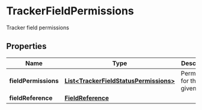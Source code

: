 

# TrackerFieldPermissions

Tracker field permissions

## Properties

| Name | Type | Description | Notes |
|------------ | ------------- | ------------- | -------------|
|**fieldPermissions** | [**List&lt;TrackerFieldStatusPermissions&gt;**](TrackerFieldStatusPermissions.md) | Permissions for the given field |  [optional] |
|**fieldReference** | [**FieldReference**](FieldReference.md) |  |  [optional] |



